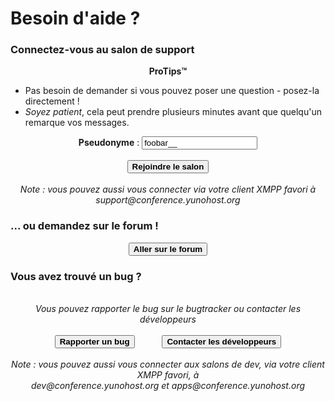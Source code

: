 # Besoin d'aide ?

<h3>Connectez-vous au salon de support</h3>
<center>
<div class="alert alert-info" markdown="1" style="max-width:750px;">
<strong>ProTips™</strong>
<ul style="text-align:left;">
<li>Pas besoin de demander si vous pouvez poser une question - posez-la directement !</li>
<li><em>Soyez patient</em>, cela peut prendre plusieurs minutes avant que quelqu'un remarque vos messages.</li>
</ul>
</div>
<strong>Pseudonyme</strong> : <input id="nickname" value="foobar__" type="text">
</br>
</br>
<button id="joinChatroom" type="button" class="btn btn-success" style="font-weight:bold;">
            <span class="glyphicon glyphicon-comment"></span> Rejoindre le salon
</button>
</br>
</br>
<em>Note : vous pouvez aussi vous connecter via votre client XMPP favori à</br>
support@conference.yunohost.org</em>
</center>

<h3>... ou demandez sur le forum !</h3>

<center>
<button id="goForum" type="button" class="btn btn-success" style="font-weight:bold;">
            <span class="glyphicon glyphicon-comment"></span> Aller sur le forum
          </button>
</center>

<h3>Vous avez trouvé un bug ?</h3>

<center>
<br>
<em>Vous pouvez rapporter le bug sur le bugtracker ou contacter les développeurs</em><br><br>
<button id="goBugtracker" type="button" class="btn btn-warning" style="font-weight:bold;">
            <span class="glyphicon glyphicon-exclamation-sign"></span> Rapporter un bug
          </button>
<button id="goDevroom" type="button" class="btn btn-warning" style="font-weight:bold; margin-left:40px">
            <span class="glyphicon glyphicon-comment"></span> Contacter les développeurs
          </button>
</br>
</br>
<em>Note : vous pouvez aussi vous connecter aux salons de dev, via votre client XMPP favori, à</br>
dev@conference.yunohost.org et apps@conference.yunohost.org</em>
</center>

<script>
document.getElementById("joinChatroom").onclick = function() {
    var nickname = document.getElementById("nickname").value;
    window.location.href = "https://kiwiirc.com/client/irc.freenode.net/yunohost/?nick="+nickname;
}
document.getElementById("goForum").onclick = function() {
    var nickname = document.getElementById("nickname").value;
    window.location.href = "https://forum.yunohost.org/latest";
}
document.getElementById("goBugtracker").onclick = function() {
    window.location.href = "https://dev.yunohost.org/projects/yunohost/issues";
}
document.getElementById("goDevroom").onclick = function() {
    window.location.href = "https://kiwiirc.com/client/irc.freenode.net/yunohost-dev";
}
</script>

